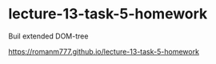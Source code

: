 # lecture-13-task-5-homework

Buil extended DOM-tree

https://romanm777.github.io/lecture-13-task-5-homework
